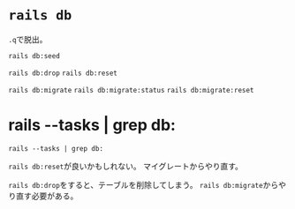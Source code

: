 # `rails db`

`.q`で脱出。


`rails db:seed`

`rails db:drop`
`rails db:reset`


`rails db:migrate`
`rails db:migrate:status`
`rails db:migrate:reset`

# rails --tasks | grep db:

```
rails --tasks | grep db:
```

`rails db:reset`が良いかもしれない。
マイグレートからやり直す。

`rails db:drop`をすると、テーブルを削除してしまう。
`rails db:migrate`からやり直す必要がある。
